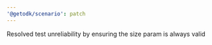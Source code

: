 ```yaml
---
'@getodk/scenario': patch
---
```


Resolved test unreliability by ensuring the size param is always valid
